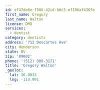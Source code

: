 ```yaml
---
id: ef47de8e-f586-42cd-b8c5-ef196af4367e
first_name: Gregory
last_name: Walton
license: DMD
services:
  - dentist
category: dentists
address: '712 Descartes Ave'
city: Henderson
state: NV
zip: '89002'
phone: '(512) 909-3171'
title: 'Gregory Walton'
_geoloc:
  lat: 36.0033
  lng: -114.991
---
```

